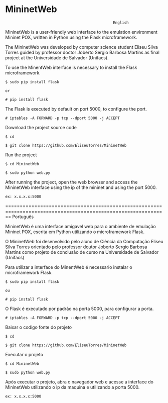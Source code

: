 MininetWeb
==========

                                                 	English

MininetWeb is a user-friendly web interface to the emulation environment Mininet POX, written in Python using the Flask microframework.

The MininetWeb was developed by computer science student Eliseu Silva Torres guided by professor doctor Joberto Sergio Barbosa Martins as final project at the Universidade de Salvador (Unifacs).


To use the MinentWeb interface is necessary to install the Flask microframework.
  
  	$ sudo pip install flask
	
	or
	
  	# pip install flask
	
The Flask is executed by default on port 5000, to configure the port.

  	# iptables -A FORWARD -p tcp --dport 5000 -j ACCEPT
  	
Download the project source code
	
	$ cd
	
	$ git clone https://github.com/EliseuTorres/MininetWeb
	
Run the project

	$ cd MininetWeb
	
	$ sudo python web.py
	
After running the project, open the web browser and access the MininetWeb interface using the ip of the mininet and using the port 5000.
	
	ex: x.x.x.x:5000	 	

==============================================================================================================
                                        		 Português

MininetWeb é uma interface amigavel web para o ambiente de emulação Mininet POX, escrita em Python utilizando o microframework Flask.

O MininetWeb foi desenvolvido pelo aluno de Ciência da Computação Eliseu Silva Torres orientado pelo professor doutor Joberto Sergio Barbosa Martins como projeto de conclusão de curso na  Universidade de Salvador (Unifacs)


Para utilizar a interface do MinentWeb é necessario instalar o microframework Flask.

	$ sudo pip install flask

	ou

	# pip install flask

O Flask é executado por padrão na porta 5000, para configurar a porta.

	# iptables -A FORWARD -p tcp --dport 5000 -j ACCEPT
	
Baixar o codigo fonte do projeto
	
	$ cd
	
	$ git clone https://github.com/EliseuTorres/MininetWeb
	
Executar o projeto

	$ cd MininetWeb
	
	$ sudo python web.py
	
Após executar o projeto, abra o navegador web e acesse a interface do MininetWeb utilizando o ip da maquina e utilizando a porta 5000. 
	
	ex: x.x.x.x:5000	



